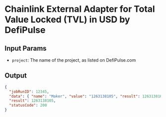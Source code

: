 # Chainlink External Adapter for Total Value Locked (TVL) in USD by DefiPulse

## Input Params

- `project`: The name of the project, as listed on DefiPulse.com




## Output

```json
{
  "jobRunID": 12345,
  "data": { "name": "Maker", "value": "1263138105", "result": 1263138105 },
  "result": 1263138105,
  "statusCode": 200
}
```